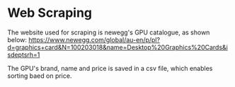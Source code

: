 # Web Scraping

The website used for scraping is newegg's GPU catalogue, as shown below:
https://www.newegg.com/global/au-en/p/pl?d=graphics+card&N=100203018&name=Desktop%20Graphics%20Cards&isdeptsrh=1

The GPU's brand, name and price is saved in a csv file, which enables sorting baed on price. 

